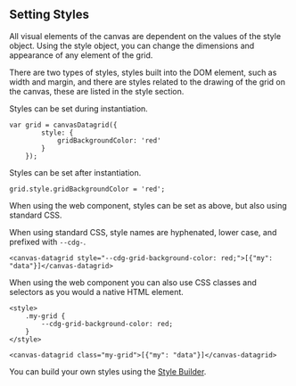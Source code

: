 Setting Styles
--------------
All visual elements of the canvas are dependent on the values of the style object.
Using the style object, you can change the dimensions and appearance of any element of the grid.

There are two types of styles, styles built into the DOM element, such as width and margin, and there
are styles related to the drawing of the grid on the canvas, these are listed in the style section.

Styles can be set during instantiation.

    var grid = canvasDatagrid({
            style: {
                gridBackgroundColor: 'red'
            }
        });

Styles can be set after instantiation.

    grid.style.gridBackgroundColor = 'red';

When using the web component, styles can be set as above, but also using standard CSS.

When using standard CSS, style names are hyphenated, lower case, and prefixed with `--cdg-`.

    <canvas-datagrid style="--cdg-grid-background-color: red;">[{"my": "data"}]</canvas-datagrid>

When using the web component you can also use CSS classes and selectors as you would a native HTML element.
    
    <style>
        .my-grid {
            --cdg-grid-background-color: red;
        }
    </style>

    <canvas-datagrid class="my-grid">[{"my": "data"}]</canvas-datagrid>

You can build your own styles using the <a href="https://tonygermaneri.github.io/canvas-datagrid/tutorials/styleBuilder.html">Style Builder</a>.
